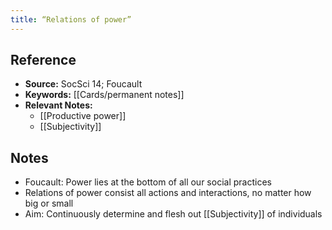 ```yaml
---
title: “Relations of power”
---
```

## Reference
- **Source:** SocSci 14; Foucault
- **Keywords:** [[Cards/permanent notes]]
- **Relevant Notes:** 
	- [[Productive power]]
	- [[Subjectivity]]
## Notes
- Foucault: Power lies at the bottom of all our social practices
- Relations of power consist all actions and interactions, no matter how big or small
- Aim: Continuously determine and flesh out [[Subjectivity]] of individuals